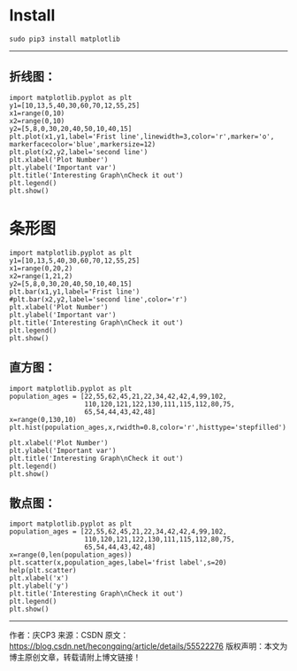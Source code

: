 # Install
```shell
sudo pip3 install matplotlib 
```
-------------------------------------

## 折线图： 

```shell
import matplotlib.pyplot as plt 
y1=[10,13,5,40,30,60,70,12,55,25] 
x1=range(0,10) 
x2=range(0,10) 
y2=[5,8,0,30,20,40,50,10,40,15] 
plt.plot(x1,y1,label='Frist line',linewidth=3,color='r',marker='o', 
markerfacecolor='blue',markersize=12) 
plt.plot(x2,y2,label='second line') 
plt.xlabel('Plot Number') 
plt.ylabel('Important var') 
plt.title('Interesting Graph\nCheck it out') 
plt.legend() 
plt.show() 
```

# 条形图

```shell
import matplotlib.pyplot as plt
y1=[10,13,5,40,30,60,70,12,55,25]
x1=range(0,20,2)
x2=range(1,21,2)
y2=[5,8,0,30,20,40,50,10,40,15]
plt.bar(x1,y1,label='Frist line')
#plt.bar(x2,y2,label='second line',color='r')
plt.xlabel('Plot Number')
plt.ylabel('Important var')
plt.title('Interesting Graph\nCheck it out')
plt.legend()
plt.show()
```

## 直方图：

```shell
import matplotlib.pyplot as plt
population_ages = [22,55,62,45,21,22,34,42,42,4,99,102,
                   110,120,121,122,130,111,115,112,80,75,
                   65,54,44,43,42,48]
x=range(0,130,10)
plt.hist(population_ages,x,rwidth=0.8,color='r',histtype='stepfilled')

plt.xlabel('Plot Number')
plt.ylabel('Important var')
plt.title('Interesting Graph\nCheck it out')
plt.legend()
plt.show()
```

## 散点图：

```shell
import matplotlib.pyplot as plt
population_ages = [22,55,62,45,21,22,34,42,42,4,99,102,
                   110,120,121,122,130,111,115,112,80,75,
                   65,54,44,43,42,48]
x=range(0,len(population_ages))
plt.scatter(x,population_ages,label='frist label',s=20)
help(plt.scatter)
plt.xlabel('x')
plt.ylabel('y')
plt.title('Interesting Graph\nCheck it out')
plt.legend()
plt.show()
```

--------------------- 
作者：庆CP3 
来源：CSDN 
原文：https://blog.csdn.net/hecongqing/article/details/55522276 
版权声明：本文为博主原创文章，转载请附上博文链接！